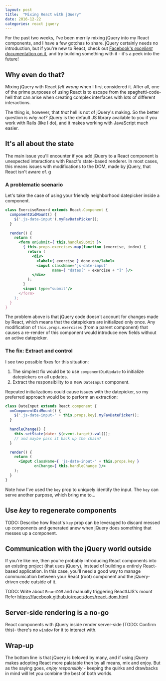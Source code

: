 ```yaml
---
layout: post
title:  "Mixing React with jQuery"
date: 2016-12-22
categories: react jquery
---
```


For the past two weeks, I've been merrily mixing jQuery into my React components, and I have a few gotchas to share. jQuery certainly needs no introduction, but if you're new to React, check out [Facebook's _excellent_ documentation on it](https://facebook.github.io/react), and try building something with it - it's a peek into the future!

## Why even do that?

Mixing jQuery with React _felt wrong_ when I first considered it. After all, one of the prime purposes of using React is to escape from the spaghetti-code-hell that can arise when creating complex interfaces with lots of different interactions.

The thing is, however, that _that_ hell is not of jQuery's making. So the better question is _why not?_ jQuery is the default JS library available to you if you work with Rails (like I do), and it makes working with JavaScript much easier.
 
## It's all about the state

The main issue you'll encounter if you add jQuery to a React component is unexpected interactions with React's state-based renderer. In most cases, this means issues with modifications to the DOM, made by jQuery, that React isn't aware of.
g
### A problematic scenario

Let's take the case of using your friendly neighborhood datepicker inside a component.

```jsx
class ExerciseRecord extends React.Component {
  componentDidMount() {
    $('.js-date-input').myFavDatePicker();
  }
  
  render() {
    return (
      <form onSubmit={ this.handleSubmit }>
        { this.props.exercises.map(function (exercise, index) {
          return (
            <div>
              <label>{ exercise } done on</label>
              <input className='js-date-input'
                     name={ "dates[" + exercise + "]" }/>  
            </div>
          );
        }
        <input type="submit"/>
      </form>
    );
  }
}
```

The problem above is that jQuery code doesn't account for changes made by React, which means that the datepickers are initialized only once. Any modification of `this.props.exercises` (from a parent component) that causes a re-render of this component would introduce new fields without an active datepicker.
  
### The fix: Extract and control

I see two possible fixes for this situation:

1. The simplest fix would be to use `componentDidUpdate` to initialize datepickers on all updates.
2. Extract the responsibility to a new `DateInput` component.

Repeated initializations could cause issues with the datepicker, so my preferred approach would be to perform an extraction:

```jsx
class DateInput extends React.component {
  onComponentDidMount() {
    $('.js-date-input-' + this.props.key).myFavDatePicker();
  }
  
  handleChange() {
    this.setState(date: $(event.target).val());
    // and maybe pass it back up the chain?
  }

  render() {
    return (
      <input className={ 'js-date-input-' + this.props.key }
             onChange={ this.handleChange }/>
    );
  }
}
```

Note how I've used the `key` prop to uniquely identify the input. The `key` can serve another purpose, which bring me to...

## Use _key_ to regenerate components

TODO: Describe how React's `key` prop can be leveraged to discard messed up components and generated anew when jQuery does something that messes up a component.

## Communication with the jQuery world outside

If you're like me, then you're probably introducing React components into an existing project (that uses jQuery), instead of building a entirely React-based application. In this case, you'll need a good way to manage communication between your React (root) component and the jQuery-driven code outside of it.

TODO: Write about `ReactDOM` and manually triggering ReactUJS's mount Refer https://facebook.github.io/react/docs/react-dom.html

## Server-side rendering is a no-go

React components with jQuery inside render server-side (TODO: Confirm this)- there's no `window` for it to interact with.

## Wrap-up

The bottom line is that jQuery is beloved by many, and if using jQuery makes adopting React more palatable then by all means, mix and enjoy. But as the saying goes, _enjoy responsibly_ - keeping the quirks and drawbacks in mind will let you combine the best of both worlds.
